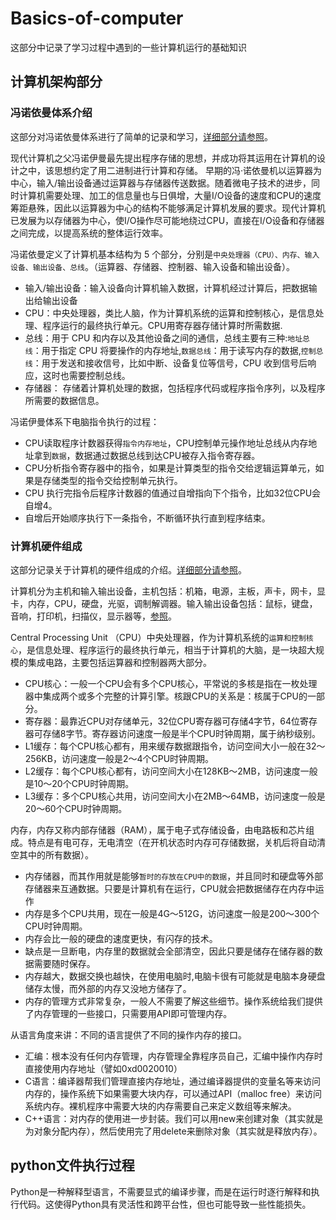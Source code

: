 # Basics-of-computer

这部分中记录了学习过程中遇到的一些计算机运行的基础知识

## 计算机架构部分

### 冯诺依曼体系介绍
这部分对冯诺依曼体系进行了简单的记录和学习，[详细部分请参照]( https://blog.csdn.net/weixin_43490708/article/details/126797448?ops_request_misc=&request_id=&biz_id=102&utm_term=%E8%AE%A1%E7%AE%97%E6%9C%BA%E6%9E%B6%E6%9E%84&utm_medium=distribute.pc_search_result.none-task-blog-2~all~sobaiduweb~default-3-126797448.nonecase&spm=1018.2226.3001.4187)。

现代计算机之父冯诺伊曼最先提出程序存储的思想，并成功将其运用在计算机的设计之中，该思想约定了用二进制进行计算和存储。
早期的冯·诺依曼机以运算器为中心，输入/输出设备通过运算器与存储器传送数据。随着微电子技术的进步，同时计算机需要处理、加工的信息量也与日俱增，大量I/O设备的速度和CPU的速度筹距悬殊，因此以运算器为中心的结构不能够满足计算机发展的要求。现代计算机已发展为以存储器为中心，使I/O操作尽可能地绕过CPU，直接在I/O设备和存储器之间完成，以提高系统的整体运行效率。

冯诺依曼定义了计算机基本结构为 5 个部分，分别是`中央处理器（CPU）、内存、输入设备、输出设备、总线`。（运算器、存储器、控制器、输入设备和输出设备）。
 *  输入/输出设备：输入设备向计算机输入数据，计算机经过计算后，把数据输出给输出设备
 *  CPU：中央处理器，类比人脑，作为计算机系统的运算和控制核心，是信息处理、程序运行的最终执行单元。CPU用寄存器存储计算时所需数据.
 *  总线：用于 CPU 和内存以及其他设备之间的通信，总线主要有三种:`地址总线`：用于指定 CPU 将要操作的内存地址,`数据总线`：用于读写内存的数据,`控制总线`：用于发送和接收信号，比如中断、设备复位等信号，CPU 收到信号后响应，这时也需要控制总线。
 *  存储器： 存储着计算机处理的数据，包括程序代码或程序指令序列，以及程序所需要的数据信息。

冯诺伊曼体系下电脑指令执行的过程：
 * CPU读取程序计数器获得`指令内存地址`，CPU控制单元操作地址总线从内存地址拿到`数据`，数据通过数据总线到达CPU被存入指令寄存器。
 * CPU分析指令寄存器中的指令，如果是计算类型的指令交给逻辑运算单元，如果是存储类型的指令交给控制单元执行。
 * CPU 执行完指令后程序计数器的值通过自增指向下个指令，比如32位CPU会自增4。
 * 自增后开始顺序执行下一条指令，不断循环执行直到程序结束。

### 计算机硬件组成
这部分记录关于计算机的硬件组成的介绍。[详细部分请参照](https://blog.csdn.net/weixin_43490708/article/details/126797448?ops_request_misc=&request_id=&biz_id=102&utm_term=%E8%AE%A1%E7%AE%97%E6%9C%BA%E6%9E%B6%E6%9E%84&utm_medium=distribute.pc_search_result.none-task-blog-2~all~sobaiduweb~default-3-126797448.nonecase&spm=1018.2226.3001.4187)。

计算机分为主机和输入输出设备，主机包括：机箱，电源，主板，声卡，网卡，显卡，内存，CPU，硬盘，光驱，调制解调器。输入输出设备包括：鼠标，键盘，音响，打印机，扫描仪，显示器等，[参照](https://blog.csdn.net/weixin_73993191/article/details/127767737?ops_request_misc=&request_id=&biz_id=102&utm_term=%E8%AE%A1%E7%AE%97%E6%9C%BA%20%20%E7%A1%AC%E4%BB%B6%E9%83%A8%E5%88%86&utm_medium=distribute.pc_search_result.none-task-blog-2~all~sobaiduweb~default-0-127767737.142^v96^pc_search_result_base5&spm=1018.2226.3001.4187)。

Central Processing Unit （CPU）中央处理器，作为计算机系统的`运算和控制核心`，是信息处理、程序运行的最终执行单元，相当于计算机的大脑，是一块超大规模的集成电路，主要包括运算器和控制器两大部分。
  * CPU核心：一般一个CPU会有多个CPU核心，平常说的多核是指在一枚处理器中集成两个或多个完整的计算引擎。核跟CPU的关系是：核属于CPU的一部分。
  * 寄存器：最靠近CPU对存储单元，32位CPU寄存器可存储4字节，64位寄存器可存储8字节。寄存器访问速度一般是半个CPU时钟周期，属于纳秒级别。
  * L1缓存：每个CPU核心都有，用来缓存数据跟指令，访问空间大小一般在32～256KB，访问速度一般是2～4个CPU时钟周期。
  * L2缓存：每个CPU核心都有，访问空间大小在128KB～2MB，访问速度一般是10～20个CPU时钟周期。
  * L3缓存：多个CPU核心共用，访问空间大小在2MB～64MB，访问速度一般是20～60个CPU时钟周期。

内存，内存又称内部存储器（RAM），属于电子式存储设备，由电路板和芯片组成。特点是有电可存，无电清空（在开机状态时内存可存储数据，关机后将自动清空其中的所有数据）。
 * 内存储器，而其作用就是能够`暂时的存放在CPU中的数据`，并且同时和硬盘等外部存储器来互通数据。只要是计算机有在运行，CPU就会把数据储存在内存中运作
 * 内存是多个CPU共用，现在一般是4G～512G，访问速度一般是200～300个CPU时钟周期。
 * 内存会比一般的硬盘的速度更快，有闪存的技术。
 * 缺点是一旦断电，内存里的数据就会全部清空，因此只要是储存在储存器的数据需要随时保存。
 * 内存越大，数据交换也越快，在使用电脑时,电脑卡很有可能就是电脑本身硬盘储存太慢，而外部的内存又没地方储存了。
 * 内存的管理方式非常复杂，一般人不需要了解这些细节。操作系统给我们提供了内存管理的一些接口，只需要用API即可管理内存。

从语言角度来讲：不同的语言提供了不同的操作内存的接口。
  * 汇编：根本没有任何内存管理，内存管理全靠程序员自己，汇编中操作内存时直接使用内存地址（譬如0xd0020010）
  * C语言：编译器帮我们管理直接内存地址，通过编译器提供的变量名等来访问内存的，操作系统下如果需要大块内存，可以通过API（malloc free）来访问系统内存。裸机程序中需要大块的内存需要自己来定义数组等来解决。
  * C++语言：对内存的使用进一步封装。我们可以用new来创建对象（其实就是为对象分配内存），然后使用完了用delete来删除对象（其实就是释放内存）。
  


## python文件执行过程

Python是一种解释型语言，不需要显式的编译步骤，而是在运行时逐行解释和执行代码。这使得Python具有灵活性和跨平台性，但也可能导致一些性能损失。
